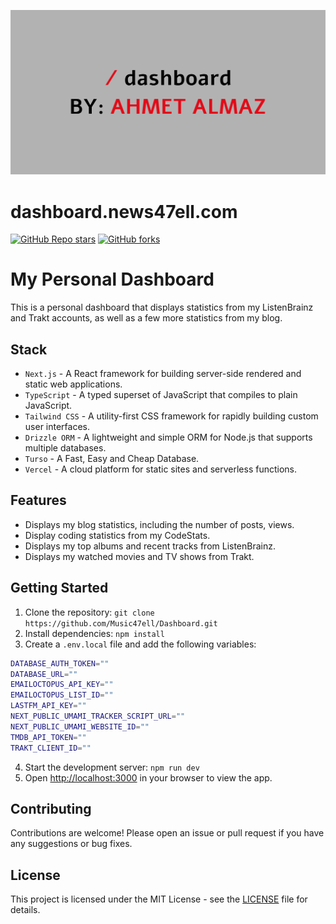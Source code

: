 ![tailwind-nextjs-banner](/public/images/brand/dashboard_repo.png)

# dashboard.news47ell.com

[![GitHub Repo stars](https://img.shields.io/github/stars/Music47ell/Dashboard?style=social)](https://GitHub.com/Music47ell/Dashboard/stargazers/)
[![GitHub forks](https://img.shields.io/github/forks/Music47ell/Dashboard?style=social)](https://GitHub.com/Music47ell/Dashboard/network/)

# My Personal Dashboard

This is a personal dashboard that displays statistics from my ListenBrainz and Trakt accounts, as well as a few more statistics from my blog.

## Stack

- `Next.js` - A React framework for building server-side rendered and static web applications.
- `TypeScript` - A typed superset of JavaScript that compiles to plain JavaScript.
- `Tailwind CSS` - A utility-first CSS framework for rapidly building custom user interfaces.
- `Drizzle ORM` - A lightweight and simple ORM for Node.js that supports multiple databases.
- `Turso` - A Fast, Easy and Cheap Database.
- `Vercel` - A cloud platform for static sites and serverless functions.

## Features

- Displays my blog statistics, including the number of posts, views.
- Display coding statistics from my CodeStats.
- Displays my top albums and recent tracks from ListenBrainz.
- Displays my watched movies and TV shows from Trakt.

## Getting Started

1. Clone the repository: `git clone https://github.com/Music47ell/Dashboard.git`
2. Install dependencies: `npm install`
3. Create a `.env.local` file and add the following variables:

```bash
DATABASE_AUTH_TOKEN=""
DATABASE_URL=""
EMAILOCTOPUS_API_KEY=""
EMAILOCTOPUS_LIST_ID=""
LASTFM_API_KEY=""
NEXT_PUBLIC_UMAMI_TRACKER_SCRIPT_URL=""
NEXT_PUBLIC_UMAMI_WEBSITE_ID=""
TMDB_API_TOKEN=""
TRAKT_CLIENT_ID=""
```

4. Start the development server: `npm run dev`
5. Open [http://localhost:3000](http://localhost:3000) in your browser to view the app.

## Contributing

Contributions are welcome! Please open an issue or pull request if you have any suggestions or bug fixes.

## License

This project is licensed under the MIT License - see the [LICENSE](LICENSE) file for details.
